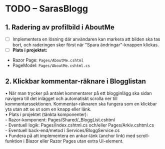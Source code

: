 # TODO – SarasBlogg

## 1. Radering av profilbild i AboutMe
- [ ] Implementera en lösning där användaren kan markera att bilden ska tas bort, och raderingen sker först när "Spara ändringar"-knappen klickas.
- [ ] **Plats i projektet:**
- Razor Page: `Pages/AboutMe.cshtml`
- PageModel: `Pages/AboutMe.cshtml.cs`

## 2. Klickbar kommentar-räknare i Blogglistan  
   • När man trycker på antalet kommentarer på ett blogginlägg ska sidan navigera till det inlägget och automatiskt scrolla ner till kommentarssektionen. Kommentar-räknaren ska fungera som en klickbar yta utan att se ut som en knapp eller länk.  
   • Plats i projektet (tänkta komponenter):  
     - Razor-komponent: Pages/Shared/_BloggList.cshtml  
     - Eventuell logik: Pages/Index.cshtml.cs och/eller Pages/Arkiv.cshtml.cs  
     - Eventuell back-end/metod i Services/BloggService.cs  
   • Fundera på att implementera en ankar-länk (anchor link) med scroll-funktion i Blazor eller Razor Pages utan extra UI-element.